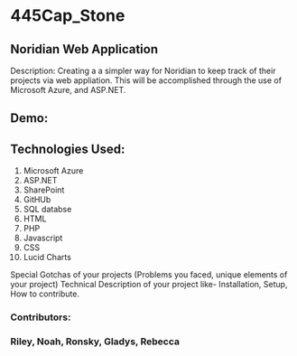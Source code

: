 # 445Cap_Stone
## Noridian Web Application
Description: Creating a a simpler way for Noridian to keep track of their projects via  web appliation. This will be accomplished through the use of Microsoft Azure, and ASP.NET.

## Demo:

## Technologies Used:  
  1. Microsoft Azure
  2. ASP.NET
  3. SharePoint
  4. GitHUb
  5. SQL databse 
  6. HTML
  7. PHP
  8. Javascript
  9. CSS
  10. Lucid Charts
  
Special Gotchas of your projects (Problems you faced, unique elements of your project)
Technical Description of your project like- Installation, Setup, How to contribute.


### Contributors: 
### Riley, Noah, Ronsky, Gladys, Rebecca 
